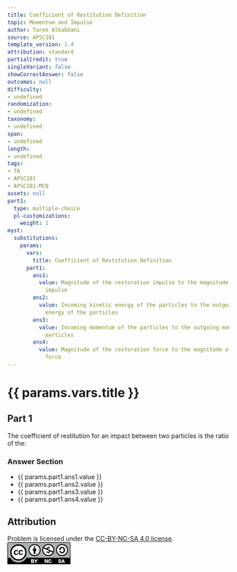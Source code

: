 ```yaml
---
title: Coefficient of Restitution Definition
topic: Momentum and Impulse
author: Tarek Alkabbani
source: APSC181
template_version: 1.4
attribution: standard
partialCredit: true
singleVariant: false
showCorrectAnswer: false
outcomes: null
difficulty:
- undefined
randomization:
- undefined
taxonomy:
- undefined
span:
- undefined
length:
- undefined
tags:
- TA
- APSC181
- APSC181-MCQ
assets: null
part1:
  type: multiple-choice
  pl-customizations:
    weight: 1
myst:
  substitutions:
    params:
      vars:
        title: Coefficient of Restitution Definition
      part1:
        ans1:
          value: Magnitude of the restoration impulse to the magnitude of the deformation
            impulse
        ans2:
          value: Incoming kinetic energy of the particles to the outgoing kinetic
            energy of the particles
        ans3:
          value: Incoming momentum of the particles to the outgoing momentum of the
            particles
        ans4:
          value: Magnitude of the restoration force to the magnitude of the deformation
            force
---
```

# {{ params.vars.title }}

## Part 1

The coefficient of restitution for an impact between two particles is the ratio of the:

### Answer Section

- {{ params.part1.ans1.value }}
- {{ params.part1.ans2.value }}
- {{ params.part1.ans3.value }}
- {{ params.part1.ans4.value }}

## Attribution

Problem is licensed under the [CC-BY-NC-SA 4.0 license](https://creativecommons.org/licenses/by-nc-sa/4.0/).<br> ![The Creative Commons 4.0 license requiring attribution-BY, non-commercial-NC, and share-alike-SA license.](https://raw.githubusercontent.com/firasm/bits/master/by-nc-sa.png)